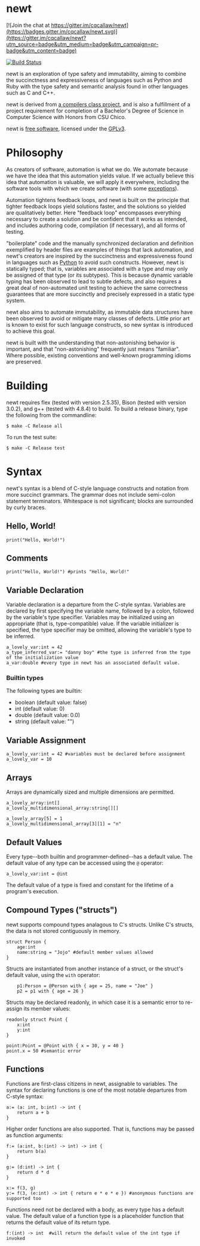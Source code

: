 # newt

[![Join the chat at https://gitter.im/cqcallaw/newt](https://badges.gitter.im/cqcallaw/newt.svg)](https://gitter.im/cqcallaw/newt?utm_source=badge&utm_medium=badge&utm_campaign=pr-badge&utm_content=badge)

[![Build Status](https://travis-ci.org/cqcallaw/newt.svg?branch=master)](https://travis-ci.org/cqcallaw/newt)

newt is an exploration of type safety and immutability, aiming to combine the succinctness and expressiveness of languages such as Python and Ruby with the type safety and semantic analysis found in other languages such as C and C++.

newt is derived from [a compilers class project](http://www.ecst.csuchico.edu/~tyson/classes/515.s15/), and is also a fulfillment of a project requirement for completion of a Bachelor's Degree of Science in Computer Science with Honors from CSU Chico.

newt is [free software](http://www.gnu.org/philosophy/free-sw.en.html), licensed under the [GPLv3](http://www.gnu.org/licenses/gpl-3.0.en.html).

# Philosophy
As creators of software, automation is what we do. We automate because we have the idea that this automation yields value. If we actually believe this idea that automation is valuable, we will apply it everywhere, including the software tools with which we create software (with some [exceptions](https://xkcd.com/1205/)).

Automation tightens feedback loops, and newt is built on the principle that tighter feedback loops yield solutions faster, and the solutions so yielded are qualitatively better. Here "feedback loop" encompasses everything necessary to create a solution and be confident that it works as intended, and includes authoring code, compilation (if necessary), and all forms of testing.

"boilerplate" code and the manually synchronized declaration and definition exemplified by header files are examples of things that lack automation, and newt's creators are inspired by the succinctness and expressiveness found in languages such as [Python](https://www.python.org/) to avoid such constructs. However, newt is statically typed; that is, variables are associated with a type and may only be assigned of that type (or its subtypes). This is because dynamic variable typing has been observed to lead to subtle defects, and also requires a great deal of non-automated unit testing to achieve the same correctness guarantees that are more succinctly and precisely expressed in a static type system.

newt also aims to automate immutability, as immutable data structures have been observed to avoid or mitigate many classes of defects. Little prior art is known to exist for such language constructs, so new syntax is introduced to achieve this goal. 

newt is built with the understanding that non-astonishing behavior is important, and that "non-astonishing" frequently just means "familiar". Where possible, existing conventions and well-known programming idioms are preserved.

# Building
newt requires flex (tested with version 2.5.35), Bison (tested with version 3.0.2), and g++ (tested with 4.8.4) to build. To build a release binary, type the following from the commandline:

```
$ make -C Release all
```

To run the test suite:
```
$ make -C Release test
```

# Syntax

newt's syntax is a blend of C-style language constructs and notation from more succinct grammars. The grammar does not include semi-colon statement terminators. Whitespace is not significant; blocks are surrounded by curly braces.

## Hello, World!
```
print("Hello, World!")
```

## Comments
```
print("Hello, World!") #prints "Hello, World!"
```

## Variable Declaration

Variable declaration is a departure from the C-style syntax. Variables are declared by first specifying the variable name, followed by a colon, followed by the variable's type specifier. Variables may be initialized using an appropriate (that is, type-compatible) value. If the variable initializer is specified, the type specifier may be omitted, allowing the variable's type to be inferred.

```
a_lovely_var:int = 42
a_type_inferred_var:= "danny boy" #the type is inferred from the type of the initialization value
a_var:double #every type in newt has an associated default value.
```
### Builtin types
The following types are builtin:
* boolean (default value: false)
* int (default value: 0)
* double (default value: 0.0)
* string (default value: "")


## Variable Assignment
```
a_lovely_var:int = 42 #variables must be declared before assignment
a_lovely_var = 10
```
## Arrays
Arrays are dynamically sized and multiple dimensions are permitted.

```
a_lovely_array:int[]
a_lovely_multidimensional_array:string[][]

a_lovely_array[5] = 1
a_lovely_multidimensional_array[3][1] = "n"
```

## Default Values
Every type--both builtin and programmer-defined--has a default value. The default value of any type can be accessed using the `@` operator:
```
a_lovely_var:int = @int 
```
The default value of a type is fixed and constant for the lifetime of a program's execution.

## Compound Types ("structs")
newt supports compound types analagous to C's structs. Unlike C's structs, the data is not stored contiguously in memory.

```
struct Person {
	age:int
	name:string = "Jojo" #default member values allowed
}
```

Structs are instantiated from another instance of a struct, or the struct's default value, using the `with` operator:

```
	p1:Person = @Person with { age = 25, name = "Joe" }
	p2 = p1 with { age = 26 }
```

Structs may be declared readonly, in which case it is a semantic error to re-assign its member values:

```
readonly struct Point {
	x:int
	y:int
}

point:Point = @Point with { x = 30, y = 40 }
point.x = 50 #semantic error
```

## Functions

Functions are first-class citizens in newt, assignable to variables. The syntax for declaring functions is one of the most notable departures from C-style syntax:

```
a:= (a: int, b:int) -> int {
	return a + b
}
```

Higher order functions are also supported. That is, functions may be passed as function arguments:

```
f:= (a:int, b:(int) -> int) -> int {
	return b(a)
}

g:= (d:int) -> int {
	return d * d
}

x:= f(3, g)
y:= f(3, (e:int) -> int { return e * e * e }) #anonymous functions are supported too
```

Functions need not be declared with a body, as every type has a default value. The default value of a function type is a placeholder function that returns the default value of its return type.

```
f:(int) -> int  #will return the default value of the int type if invoked
```
